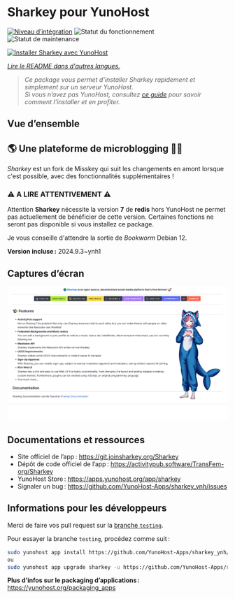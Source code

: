 <!--
Nota bene : ce README est automatiquement généré par <https://github.com/YunoHost/apps/tree/master/tools/readme_generator>
Il NE doit PAS être modifié à la main.
-->

# Sharkey pour YunoHost

[![Niveau d’intégration](https://apps.yunohost.org/badge/integration/sharkey)](https://ci-apps.yunohost.org/ci/apps/sharkey/)
![Statut du fonctionnement](https://apps.yunohost.org/badge/state/sharkey)
![Statut de maintenance](https://apps.yunohost.org/badge/maintained/sharkey)

[![Installer Sharkey avec YunoHost](https://install-app.yunohost.org/install-with-yunohost.svg)](https://install-app.yunohost.org/?app=sharkey)

*[Lire le README dans d'autres langues.](./ALL_README.md)*

> *Ce package vous permet d’installer Sharkey rapidement et simplement sur un serveur YunoHost.*  
> *Si vous n’avez pas YunoHost, consultez [ce guide](https://yunohost.org/install) pour savoir comment l’installer et en profiter.*

## Vue d’ensemble

## 🌎 Une plateforme de microblogging 🦈🚀 

_Sharkey_ est un fork de Misskey qui suit les changements en amont lorsque c'est possible, avec des fonctionnalités supplémentaires !

### ⚠️ A LIRE ATTENTIVEMENT ⚠️

Attention **Sharkey** nécessite la version **7** de **redis** hors YunoHost ne permet pas actuellement de bénéficier de cette version.
Certaines fonctions ne seront pas disponible si vous installez ce package.

Je vous conseille d'attendre la sortie de _Bookworm_ Debian 12.


**Version incluse :** 2024.9.3~ynh1

## Captures d’écran

![Capture d’écran de Sharkey](./doc/screenshots/screenshot-desktop.png)

## Documentations et ressources

- Site officiel de l’app : <https://git.joinsharkey.org/Sharkey>
- Dépôt de code officiel de l’app : <https://activitypub.software/TransFem-org/Sharkey>
- YunoHost Store : <https://apps.yunohost.org/app/sharkey>
- Signaler un bug : <https://github.com/YunoHost-Apps/sharkey_ynh/issues>

## Informations pour les développeurs

Merci de faire vos pull request sur la [branche `testing`](https://github.com/YunoHost-Apps/sharkey_ynh/tree/testing).

Pour essayer la branche `testing`, procédez comme suit :

```bash
sudo yunohost app install https://github.com/YunoHost-Apps/sharkey_ynh/tree/testing --debug
ou
sudo yunohost app upgrade sharkey -u https://github.com/YunoHost-Apps/sharkey_ynh/tree/testing --debug
```

**Plus d’infos sur le packaging d’applications :** <https://yunohost.org/packaging_apps>
